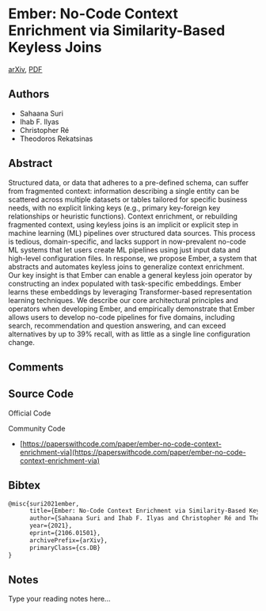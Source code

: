 
# Ember: No-Code Context Enrichment via Similarity-Based Keyless Joins

[arXiv](https://arxiv.org/abs/2106.01501), [PDF](https://arxiv.org/pdf/2106.01501.pdf)

## Authors

- Sahaana Suri
- Ihab F. Ilyas
- Christopher Ré
- Theodoros Rekatsinas

## Abstract

Structured data, or data that adheres to a pre-defined schema, can suffer from fragmented context: information describing a single entity can be scattered across multiple datasets or tables tailored for specific business needs, with no explicit linking keys (e.g., primary key-foreign key relationships or heuristic functions). Context enrichment, or rebuilding fragmented context, using keyless joins is an implicit or explicit step in machine learning (ML) pipelines over structured data sources. This process is tedious, domain-specific, and lacks support in now-prevalent no-code ML systems that let users create ML pipelines using just input data and high-level configuration files. In response, we propose Ember, a system that abstracts and automates keyless joins to generalize context enrichment. Our key insight is that Ember can enable a general keyless join operator by constructing an index populated with task-specific embeddings. Ember learns these embeddings by leveraging Transformer-based representation learning techniques. We describe our core architectural principles and operators when developing Ember, and empirically demonstrate that Ember allows users to develop no-code pipelines for five domains, including search, recommendation and question answering, and can exceed alternatives by up to 39% recall, with as little as a single line configuration change.

## Comments



## Source Code

Official Code



Community Code

- [https://paperswithcode.com/paper/ember-no-code-context-enrichment-via](https://paperswithcode.com/paper/ember-no-code-context-enrichment-via)

## Bibtex

```tex
@misc{suri2021ember,
      title={Ember: No-Code Context Enrichment via Similarity-Based Keyless Joins}, 
      author={Sahaana Suri and Ihab F. Ilyas and Christopher Ré and Theodoros Rekatsinas},
      year={2021},
      eprint={2106.01501},
      archivePrefix={arXiv},
      primaryClass={cs.DB}
}
```

## Notes

Type your reading notes here...

